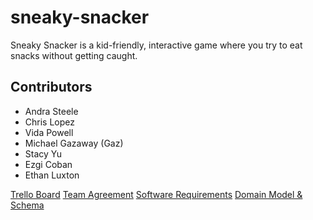 # sneaky-snacker
Sneaky Snacker is a kid-friendly, interactive game where you try to eat snacks without getting caught.

## Contributors

* Andra Steele
* Chris Lopez
* Vida Powell
* Michael Gazaway (Gaz)
* Stacy Yu
* Ezgi Coban
* Ethan Luxton

[Trello Board](https://trello.com/b/4XvRo9u0)
[Team Agreement](/TeamAgreement.md)
[Software Requirements](/requirements.md)
[Domain Model & Schema](https://www.figma.com/file/1k5T3R860Lz2MGlBraudyW/Untitled?node-id=0%3A1&t=fjkctm9zSkmdpNsv-1)